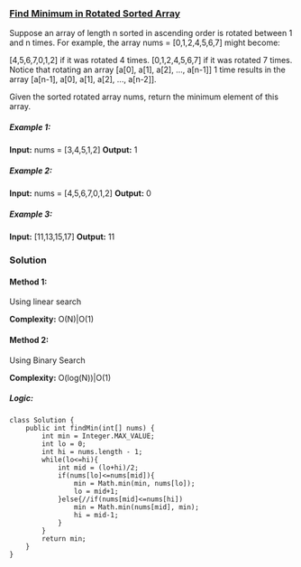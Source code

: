 ### [Find Minimum in Rotated Sorted Array](https://leetcode.com/problems/find-minimum-in-rotated-sorted-array/)
Suppose an array of length n sorted in ascending order is rotated between 1 and n times. For example, the array nums = [0,1,2,4,5,6,7] might become:

[4,5,6,7,0,1,2] if it was rotated 4 times.
[0,1,2,4,5,6,7] if it was rotated 7 times.
Notice that rotating an array [a[0], a[1], a[2], ..., a[n-1]] 1 time results in the array [a[n-1], a[0], a[1], a[2], ..., a[n-2]].

Given the sorted rotated array nums, return the minimum element of this array.

##### Example 1:
**Input:** nums = [3,4,5,1,2]
**Output:** 1

##### Example 2:
**Input:** nums = [4,5,6,7,0,1,2]
**Output:** 0

##### Example 3:
**Input:** [11,13,15,17]
**Output:** 11

### Solution
#### Method 1:
Using linear search

**Complexity:** O(N)|O(1)

#### Method 2:
Using Binary Search

**Complexity:** O(log(N))|O(1)

##### Logic:
```
class Solution {
    public int findMin(int[] nums) {
        int min = Integer.MAX_VALUE;
        int lo = 0;
        int hi = nums.length - 1;
        while(lo<=hi){
            int mid = (lo+hi)/2;
            if(nums[lo]<=nums[mid]){
                min = Math.min(min, nums[lo]);
                lo = mid+1;
            }else{//if(nums[mid]<=nums[hi])
                min = Math.min(nums[mid], min);
                hi = mid-1;
            }
        }
        return min;
    }
}
```

